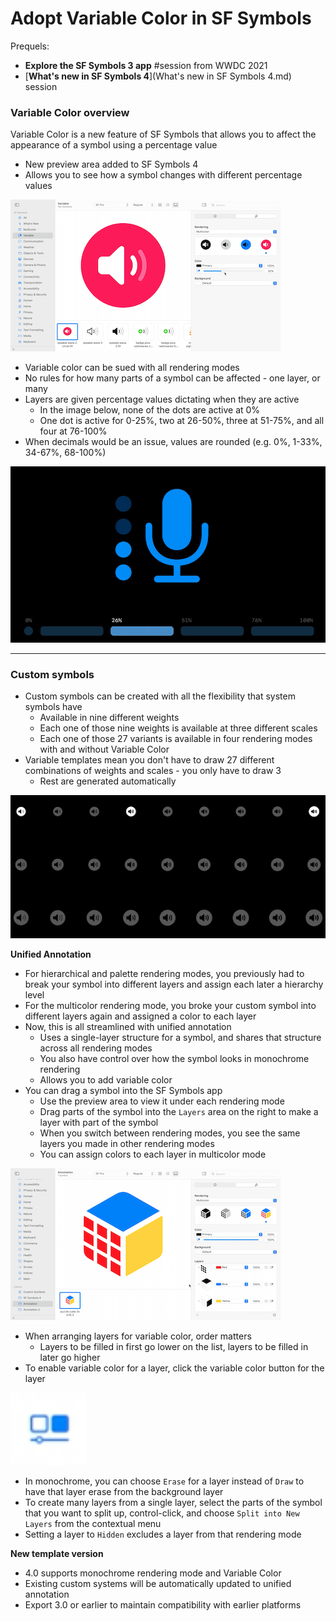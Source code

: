 # **Adopt Variable Color in SF Symbols**

Prequels:

* **Explore the SF Symbols 3 app** #session from WWDC 2021
* [**What's new in SF Symbols 4**](What's new in SF Symbols 4.md) session

### **Variable Color overview**

Variable Color is a new feature of SF Symbols that allows you to affect the appearance of a symbol using a percentage value

* New preview area added to SF Symbols 4
* Allows you to see how a symbol changes with different percentage values

![](images/variable/preview.png)

* Variable color can be sued with all rendering modes
* No rules for how many parts of a symbol can be affected - one layer, or many
* Layers are given percentage values dictating when they are active
	* In the image below, none of the dots are active at 0%
	* One dot is active for 0-25%, two at 26-50%, three at 51-75%, and all four at 76-100%
* When decimals would be an issue, values are rounded (e.g. 0%, 1-33%, 34-67%, 68-100%)

![](images/variable/microphone.png)

---

### **Custom symbols**

* Custom symbols can be created with all the flexibility that system symbols have
	* Available in nine different weights
	* Each one of those nine weights is available at three different scales
	* Each one of those 27 variants is available in four rendering modes with and without Variable Color
* Variable templates mean you don't have to draw 27 different combinations of weights and scales - you only have to draw 3
	* Rest are generated automatically

![](images/variable/variable_templates.png)

**Unified Annotation**

* For hierarchical and palette rendering modes, you previously had to break your symbol into different layers and assign each later a hierarchy level
* For the multicolor rendering mode, you broke your custom symbol into different layers again and assigned a color to each layer
* Now, this is all streamlined with unified annotation
	* Uses a single-layer structure for a symbol, and shares that structure across all rendering modes
	* You also have control over how the symbol looks in monochrome rendering
	* Allows you to add variable color
* You can drag a symbol into the SF Symbols app
	* Use the preview area to view it under each rendering mode
	* Drag parts of the symbol into the `Layers` area on the right to make a layer with part of the symbol
	* When you switch between rendering modes, you see the same layers you made in other rendering modes
	* You can assign colors to each layer in multicolor mode

![](images/variable/custom.png)

* When arranging layers for variable color, order matters
	* Layers to be filled in first go lower on the list, layers to be filled in later go higher
* To enable variable color for a layer, click the variable color button for the layer

![](images/variable/button.png)

* In monochrome, you can choose `Erase` for a layer instead of `Draw` to have that layer erase from the background layer
* To create many layers from a single layer, select the parts of the symbol that you want to split up, control-click, and choose `Split into New Layers` from the contextual menu
* Setting a layer to `Hidden` excludes a layer from that rendering mode

**New template version**

* 4.0 supports monochrome rendering mode and Variable Color
* Existing custom systems will be automatically updated to unified annotation
* Export 3.0 or earlier to maintain compatibility with earlier platforms